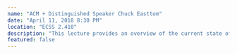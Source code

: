 ```yaml
---
name: "ACM + Distinguished Speaker Chuck Easttom"
date: "April 11, 2018 8:30 PM"
location: "ECSS 2.410"
description: "This lecture provides an overview of the current state of quantum computing and what impact it will have on cryptography. The cryptographic algorithms that are believed to be resistant to quantum computing are briefly explored. There is discussion of the current NIST efforts to standardize post-quantum cryptography. The focus will be on lattice-based cryptographic solutions, both as a post-quantum solution, and as potentially more robust to current asymmetric cryptography needs."
featured: false
---
```

